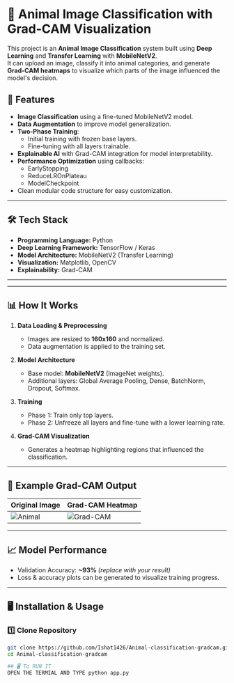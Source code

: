 # 🐾 Animal Image Classification with Grad-CAM Visualization

This project is an **Animal Image Classification** system built using **Deep Learning** and **Transfer Learning** with **MobileNetV2**.  
It can upload an image, classify it into animal categories, and generate **Grad-CAM heatmaps** to visualize which parts of the image influenced the model's decision.  

## 🚀 Features
- **Image Classification** using a fine-tuned MobileNetV2 model.
- **Data Augmentation** to improve model generalization.
- **Two-Phase Training**:
  - Initial training with frozen base layers.
  - Fine-tuning with all layers trainable.
- **Explainable AI** with Grad-CAM integration for model interpretability.
- **Performance Optimization** using callbacks:
  - EarlyStopping
  - ReduceLROnPlateau
  - ModelCheckpoint
- Clean modular code structure for easy customization.

---

## 🛠️ Tech Stack
- **Programming Language:** Python
- **Deep Learning Framework:** TensorFlow / Keras
- **Model Architecture:** MobileNetV2 (Transfer Learning)
- **Visualization:** Matplotlib, OpenCV
- **Explainability:** Grad-CAM

---


---

## 📊 How It Works
1. **Data Loading & Preprocessing**
   - Images are resized to **160x160** and normalized.
   - Data augmentation is applied to the training set.
   
2. **Model Architecture**
   - Base model: **MobileNetV2** (ImageNet weights).
   - Additional layers: Global Average Pooling, Dense, BatchNorm, Dropout, Softmax.
   
3. **Training**
   - Phase 1: Train only top layers.
   - Phase 2: Unfreeze all layers and fine-tune with a lower learning rate.
   
4. **Grad-CAM Visualization**
   - Generates a heatmap highlighting regions that influenced the classification.

---

## 📸 Example Grad-CAM Output
| Original Image | Grad-CAM Heatmap |
|----------------|------------------|
| ![Animal](test_images/sample.jpg) | ![Grad-CAM](gradcam_result.jpg) |

---

## 📈 Model Performance
- Validation Accuracy: **~93%** *(replace with your result)*
- Loss & accuracy plots can be generated to visualize training progress.

---

## 🖥️ Installation & Usage

### 1️⃣ Clone Repository
```bash
git clone https://github.com/Ishat1426/Animal-classification-gradcam.git
cd Animal-classification-gradcam

## 🖥️ To RUN IT
OPEN THE TERMIAL AND TYPE python app.py
